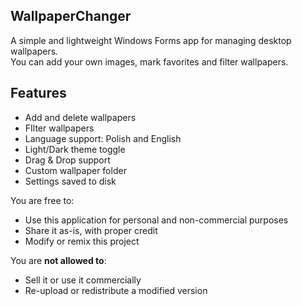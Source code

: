 ## WallpaperChanger

A simple and lightweight Windows Forms app for managing desktop wallpapers.  
You can add your own images, mark favorites and filter wallpapers.

## Features

- Add and delete wallpapers
- FIlter wallpapers
- Language support: Polish and English
- Light/Dark theme toggle
- Drag & Drop support
- Custom wallpaper folder
- Settings saved to disk

You are free to:
- Use this application for personal and non-commercial purposes
- Share it as-is, with proper credit
- Modify or remix this project

You are **not allowed to**:
- Sell it or use it commercially
- Re-upload or redistribute a modified version
